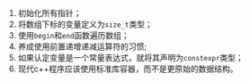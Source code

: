 1. 初始化所有指针；
2. 将数组下标的变量定义为`size_t`类型；
3. 使用`begin`和`end`函数遍历数组；
4. 养成使用前置递增递减运算符的习惯;
5. 如果认定变量是一个常量表达式，就将其声明为`constexpr`类型；
6. 现代c++程序应该使用标准库容器，而不是更原始的数据结构。